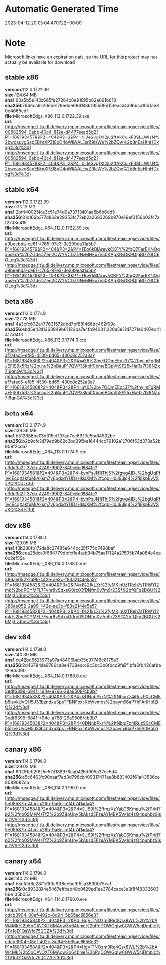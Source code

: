 # Automatic Generated Time
2023-04-12 20:03:04.470722+00:00

# Note
Microsoft links have an expiration date, so the URL for this project may not actually be available for download

## stable x86
**version**:112.0.1722.39  
**size**:124.64 MB  
**sha1**:60a5b5e140c665fe27284c8e91895b82a091b618  
**sha256**:794eca9e20ebe178edde6841836195509d15feac34a9bbca10d1ae80e4665edf  
**file**:MicrosoftEdge_X86_112.0.1722.39.exe  
**url**:[http://msedge.f.tlu.dl.delivery.mp.microsoft.com/filestreamingservice/files/00582594-0abb-40c4-812e-d4477eead5d2?P1=1681934578&P2=404&P3=2&P4=CIJeSvg1XI2ju2ftAKCuixF3SLLWIsN%2bwcauvgSapEBimXPZI8oD4pWliAALEsrZ9laWe%2bZQw%2b8nEaHtnHDxvg%3d%3d](http://msedge.f.tlu.dl.delivery.mp.microsoft.com/filestreamingservice/files/00582594-0abb-40c4-812e-d4477eead5d2?P1=1681934578&P2=404&P3=2&P4=CIJeSvg1XI2ju2ftAKCuixF3SLLWIsN%2bwcauvgSapEBimXPZI8oD4pWliAALEsrZ9laWe%2bZQw%2b8nEaHtnHDxvg%3d%3d)  

## stable x64
**version**:112.0.1722.39  
**size**:136.18 MB  
**sha1**:2bf440025fca3c51e74d0a73713d01aa5b6b6dd5  
**sha256**:81c166b377d862e29353fc72eb2a2683269b970e29ef3156b02f47af27d3c415  
**file**:MicrosoftEdge_X64_112.0.1722.39.exe  
**url**:[http://msedge.f.tlu.dl.delivery.mp.microsoft.com/filestreamingservice/files/a9beebda-ce61-4765-97e3-3e299ea31a5b?P1=1681934579&P2=404&P3=2&P4=FEo6kBlArevkCKFY%2fqQ7FerEKNQqx5sEcY%2bZGdeOZen2CWYVCDZDNyMHku7v50KAgXRvGK9QIgBl7Z6fC6OLcg%3d%3d](http://msedge.f.tlu.dl.delivery.mp.microsoft.com/filestreamingservice/files/a9beebda-ce61-4765-97e3-3e299ea31a5b?P1=1681934579&P2=404&P3=2&P4=FEo6kBlArevkCKFY%2fqQ7FerEKNQqx5sEcY%2bZGdeOZen2CWYVCDZDNyMHku7v50KAgXRvGK9QIgBl7Z6fC6OLcg%3d%3d)  

## beta x86
**version**:113.0.1774.9  
**size**:127.78 MB  
**sha1**:4a3cfc632a477631572dbd7bf881466dc462f99c  
**sha256**:ebd5e43d1363949b61122ba7e4fb940811220a5e21d727fe0407ec41417a14f3  
**file**:MicrosoftEdge_X86_113.0.1774.9.exe  
**url**:[http://msedge.f.tlu.dl.delivery.mp.microsoft.com/filestreamingservice/files/af7afac5-ef85-4530-bd65-430c8c252a3a?P1=1681934580&P2=404&P3=2&P4=aY6%2byFOOmEEdb37%2fhylmFgRMJEFjS9x5Rz%2bunu%2bBauP17QVP3Skblf0bmeBQpVhSP25xHaRz7l38NZx7I6qnGA%3d%3d](http://msedge.f.tlu.dl.delivery.mp.microsoft.com/filestreamingservice/files/af7afac5-ef85-4530-bd65-430c8c252a3a?P1=1681934580&P2=404&P3=2&P4=aY6%2byFOOmEEdb37%2fhylmFgRMJEFjS9x5Rz%2bunu%2bBauP17QVP3Skblf0bmeBQpVhSP25xHaRz7l38NZx7I6qnGA%3d%3d)  

## beta x64
**version**:113.0.1774.9  
**size**:139.36 MB  
**sha1**:b512686bc03d315ef137ad7ee6920e5bdf4532bc  
**sha256**:b2b9cfc7d79ed9b62c2bd395be16444cc79102a12706f53d373a52b909f2cda7  
**file**:MicrosoftEdge_X64_113.0.1774.9.exe  
**url**:[http://msedge.f.tlu.dl.delivery.mp.microsoft.com/filestreamingservice/files/c3dd3a2f-37cb-4249-9902-840c6c0884fc?P1=1681934581&P2=404&P3=2&P4=bynPsJN1iThj5%2fgwgAIDJ%2bgUqPf1ycEcqXakfuMiAKsm7y6pdxdYUDsHklxXM%2fcqoHldJ93Iq4%2fjEkpEvVSJKQ%3d%3d](http://msedge.f.tlu.dl.delivery.mp.microsoft.com/filestreamingservice/files/c3dd3a2f-37cb-4249-9902-840c6c0884fc?P1=1681934581&P2=404&P3=2&P4=bynPsJN1iThj5%2fgwgAIDJ%2bgUqPf1ycEcqXakfuMiAKsm7y6pdxdYUDsHklxXM%2fcqoHldJ93Iq4%2fjEkpEvVSJKQ%3d%3d)  

## dev x86
**version**:114.0.1788.0  
**size**:129.05 MB  
**sha1**:f3b288fb172de8c27485e644cc29f775d7498baf  
**sha256**:eea25dce0f684779dbfcffa4aab94b75aa17f24a27805b74a084e4ea0c2ef55a  
**file**:MicrosoftEdge_X86_114.0.1788.0.exe  
**url**:[http://msedge.f.tlu.dl.delivery.mp.microsoft.com/filestreamingservice/files/386ae052-2a99-442e-ae3c-f83a2144e5a5?P1=1681934582&P2=404&P3=2&P4=I%2fkLZr%2fyMKjnUzTReh7sTRWYI2mk%2bdPCYMFL7Fvnr8vSdxsO0rc03fDNfm0v7m9r23Sf%2bfQFq2BGU%2bMj3DdhnQ%3d%3d](http://msedge.f.tlu.dl.delivery.mp.microsoft.com/filestreamingservice/files/386ae052-2a99-442e-ae3c-f83a2144e5a5?P1=1681934582&P2=404&P3=2&P4=I%2fkLZr%2fyMKjnUzTReh7sTRWYI2mk%2bdPCYMFL7Fvnr8vSdxsO0rc03fDNfm0v7m9r23Sf%2bfQFq2BGU%2bMj3DdhnQ%3d%3d)  

## dev x64
**version**:114.0.1788.0  
**size**:140.39 MB  
**sha1**:ce42bd6526973a97a48406bab35e37746c8175a3  
**sha256**:2d46784de9786ca8e4738eccc9c3bc3b6fbcd9fe5f1bfa6fb420afba12e6b090  
**file**:MicrosoftEdge_X64_114.0.1788.0.exe  
**url**:[http://msedge.f.tlu.dl.delivery.mp.microsoft.com/filestreamingservice/files/3edf6399-6841-494e-a766-29a95087cb3b?P1=1681934583&P2=404&P3=2&P4=QDNnbPkrN%2ftNbru7z4iRuz90cCMEb5lzvkUvQH5J33bzndxu3psTFBNFoxbKbWvmos%2baym66aP7hFArlHbIZiQ%3d%3d](http://msedge.f.tlu.dl.delivery.mp.microsoft.com/filestreamingservice/files/3edf6399-6841-494e-a766-29a95087cb3b?P1=1681934583&P2=404&P3=2&P4=QDNnbPkrN%2ftNbru7z4iRuz90cCMEb5lzvkUvQH5J33bzndxu3psTFBNFoxbKbWvmos%2baym66aP7hFArlHbIZiQ%3d%3d)  

## canary x86
**version**:114.0.1790.0  
**size**:129.02 MB  
**sha1**:60251eb2f625e57d138976aa0426d905a37ee5d4  
**sha256**:a5c6463fc90caaf7ed3d796cb409317471ae8b883402f61a43536ce8089082ca  
**file**:MicrosoftEdge_X86_114.0.1790.0.exe  
**url**:[http://msedge.f.tlu.dl.delivery.mp.microsoft.com/filestreamingservice/files/5e08587b-4fad-426b-9a6e-bff4b741ada4?P1=1681934584&P2=404&P3=2&P4=SU69I%2ffmzXzYabC6Kmau%2fP4rI7p2%2fno0SMW4aTfZ%2b9Z8pUpy5bAksdEFzeAYMBK5Vv1d4zQ4puhbz9isjct1VA%3d%3d](http://msedge.f.tlu.dl.delivery.mp.microsoft.com/filestreamingservice/files/5e08587b-4fad-426b-9a6e-bff4b741ada4?P1=1681934584&P2=404&P3=2&P4=SU69I%2ffmzXzYabC6Kmau%2fP4rI7p2%2fno0SMW4aTfZ%2b9Z8pUpy5bAksdEFzeAYMBK5Vv1d4zQ4puhbz9isjct1VA%3d%3d)  

## canary x64
**version**:114.0.1790.0  
**size**:140.22 MB  
**sha1**:b5efdd6c2871c1f3c9ff8eebe9f5ba3830075caf  
**sha256**:0c8932894e5467effceb48c0429ed1ee3784cace3e3f8f4833260366e135b053  
**file**:MicrosoftEdge_X64_114.0.1790.0.exe  
**url**:[http://msedge.f.tlu.dl.delivery.mp.microsoft.com/filestreamingservice/files/cdcb3904-08ef-402c-8d94-5b65ac9656e3?P1=1681934584&P2=404&P3=2&P4=HgViTNOzm3Re4Qsx8WL%2b%2bAW4Mk%2b5bCAVOXT6MAow3o64bme%2bPqDOWGgIwGGWW5cjDmblc%2fV1oD1OaWfc75QCZA%3d%3d](http://msedge.f.tlu.dl.delivery.mp.microsoft.com/filestreamingservice/files/cdcb3904-08ef-402c-8d94-5b65ac9656e3?P1=1681934584&P2=404&P3=2&P4=HgViTNOzm3Re4Qsx8WL%2b%2bAW4Mk%2b5bCAVOXT6MAow3o64bme%2bPqDOWGgIwGGWW5cjDmblc%2fV1oD1OaWfc75QCZA%3d%3d)  

